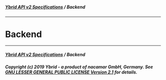 ##### [**Ybrid API v2 Specifications**](../) / Backend
---

# Backend


---
##### [**Ybrid API v2 Specifications**](../) / Backend
##### Copyright (c) 2019 Ybrid - a product of nacamar GmbH, Germany. See [GNU LESSER GENERAL PUBLIC LICENSE Version 2.1](/LICENSE) for details.
